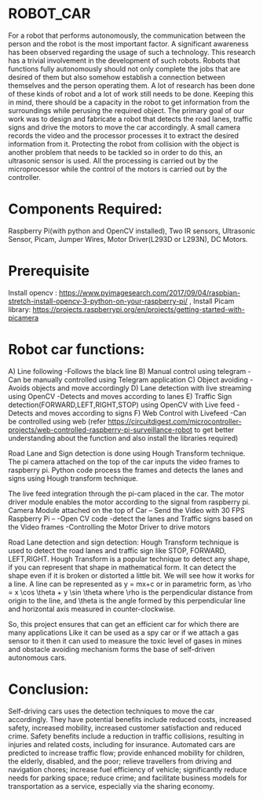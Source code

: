 # ROBOT_CAR

For a robot that performs autonomously, the communication between the person and the robot is the most important factor. 
A significant awareness has been observed regarding the usage of such a technology. This research has a trivial involvement
in the development of such robots. Robots that functions fully autonomously should not only complete the jobs that are desired
of them but also somehow establish a connection between themselves and the person operating them. A lot of research has been
done of these kinds of robot and a lot of work still needs to be done. Keeping this in mind, there should be a capacity in the 
robot to get information from the surroundings while perusing the required object. The primary goal of our work was to design 
and fabricate a robot that detects the road lanes, traffic signs and drive the motors to move the car accordingly. A small camera 
records the video and the processor processes it to extract the desired information from it. Protecting the robot from collision
with the object is another problem that needs to be tackled so in order to do this, an ultrasonic sensor is used. All the processing
is carried out by the microprocessor while the control of the motors is carried out by the controller.

# Components Required:
Raspberry Pi(with python and OpenCV installed),
Two IR sensors,
Ultrasonic Sensor,
Picam,
Jumper Wires,
Motor Driver(L293D or L293N),
DC Motors.
# Prerequisite
Install opencv : https://www.pyimagesearch.com/2017/09/04/raspbian-stretch-install-opencv-3-python-on-your-raspberry-pi/ ,
Install Picam library: https://projects.raspberrypi.org/en/projects/getting-started-with-picamera
# Robot car functions: 
A) Line following -Follows the black line
B) Manual control using telegram -Can be manually controlled using Telegram application
C) Object avoiding -Avoids objects and move accordingly
D) Lane detection with live streaming using OpenCV -Detects and moves according to lanes 
E) Traffic Sign detection(FORWARD,LEFT,RIGHT,STOP) using OpenCV with Live feed - Detects and moves according to signs
F) Web Control with Livefeed -Can be controlled using web
(refer https://circuitdigest.com/microcontroller-projects/web-controlled-raspberry-pi-surveillance-robot to get better understanding about the function and also install the libraries required) 

Road Lane and Sign detection is done using Hough Transform technique. The pi camera attached on the top of the car inputs the video frames to raspberry pi. Python code process the frames and detects the lanes and signs using Hough transform technique. 

The live feed integration through the pi-cam placed in the car. The motor driver module enables the motor according to the signal from raspberry pi.  Camera Module attached on the top of Car – Send the Video with 30 FPS
Raspberry Pi –
                        -Open CV code -detect the lanes and Traffic signs based on the Video frames
                        -Controlling the Motor Driver to drive motors 
                       
Road Lane detection and sign detection:
Hough Transform technique is used to detect the road lanes and traffic sign like STOP, FORWARD, LEFT,RIGHT. Hough Transform is a popular technique to detect any shape, if you can represent that shape in mathematical form. It can detect the shape even if it is broken or distorted a little bit. We will see how it works for a line. A line can be represented as y = mx+c or in parametric form, as \rho = x \cos \theta + y \sin \theta where \rho is the perpendicular distance from origin to the line, and \theta is the angle formed by this perpendicular line and horizontal axis measured in counter-clockwise.

So, this project ensures that can get an efficient car for which there are many applications Like it can be used as a spy car or if we attach a gas sensor to it then it can used to measure the toxic level of gases in mines and obstacle avoiding mechanism forms the base of self-driven autonomous cars. 

# Conclusion:
Self-driving cars uses the detection techniques to move the car accordingly. They have potential benefits include reduced costs, increased safety, increased mobility, increased customer satisfaction and reduced crime. Safety benefits include a reduction in traffic collisions, resulting in injuries and related costs, including for insurance. Automated cars are predicted to increase traffic flow; provide enhanced mobility for children, the elderly, disabled, and the poor; relieve travellers from driving and navigation chores; increase fuel efficiency of vehicle; significantly reduce needs for parking space; reduce crime; and facilitate business models for transportation as a service, especially via the sharing economy.
